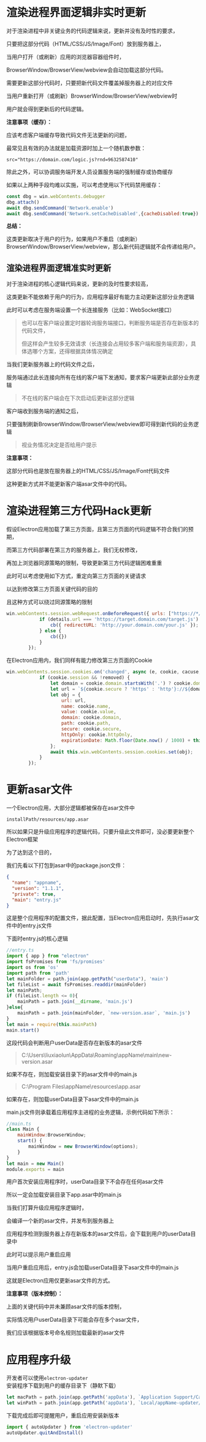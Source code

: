# 渲染进程界面逻辑非实时更新

对于渲染进程中非关键业务的代码逻辑来说，更新并没有及时性的要求，

只要把这部分代码（HTML/CSS/JS/Image/Font）放到服务器上，

当用户打开（或刷新）应用的浏览器容器组件时，

BrowserWindow/BrowserView/webview会自动加载这部分代码。

需要更新这部分代码时，只要把新代码文件覆盖掉服务器上的对应文件

当用户重新打开（或刷新）BrowserWindow/BrowserView/webview时

用户就会得到更新后的代码逻辑。

**注意事项（缓存）：**

应该考虑客户端缓存导致代码文件无法更新的问题，

最常见且有效的办法就是加载资源时加上一个随机数参数：

`src="https://domain.com/logic.js?rnd=9632587410"`

除此之外，可以协调服务端开发人员设置服务端的强制缓存或协商缓存

如果以上两种手段均难以实施，可以考虑使用以下代码禁用缓存：

```js
const dbg = win.webContents.debugger
dbg.attach()
await dbg.sendCommand('Network.enable')
await dbg.sendCommand('Network.setCacheDisabled',{cacheDisabled:true})
```

**总结：**

这类更新取决于用户的行为，如果用户不重启（或刷新）BrowserWindow/BrowserView/webview，那么新代码逻辑就不会传递给用户。

## 渲染进程界面逻辑准实时更新

对于渲染进程的核心逻辑代码来说，更新的及时性要求较高，

这类更新不能依赖于用户的行为，应用程序最好有能力主动更新这部分业务逻辑

此时可以考虑在服务端设置一个长连接服务（比如：WebSocket接口）

> 也可以在客户端设置定时器轮询服务端接口，判断服务端是否存在新版本的代码文件，
> 
> 但这样会产生较多无效请求（长连接会占用较多客户端和服务端资源），具体选哪个方案，还得根据具体情况确定

当我们更新服务器上的代码文件之后，

服务端通过此长连接向所有在线的客户端下发通知，要求客户端更新此部分业务逻辑

> 不在线的客户端会在下次启动后更新这部分逻辑

客户端收到服务端的通知之后，

只要强制刷新BrowserWindow/BrowserView/webview即可得到新代码的业务逻辑

> 视业务情况决定是否给用户提示

**注意事项：**

这部分代码也是放在服务器上的HTML/CSS/JS/Image/Font代码文件

这种更新方式并不能更新客户端asar文件中的代码。

# 渲染进程第三方代码Hack更新

假设Electron应用加载了第三方页面，且第三方页面的代码逻辑不符合我们的预期，

而第三方代码部署在第三方的服务器上，我们无权修改，

再加上浏览器同源策略的限制，导致更新第三方代码逻辑困难重重

此时可以考虑使用如下方式，重定向第三方页面的关键请求

以达到修改第三方页面关键代码的目的

且这种方式可以绕过同源策略的限制

```js
win.webContents.session.webRequest.onBeforeRequest({ urls: ["https://*/*"] }, async (details, cb) => {
            if (details.url === 'https://target.domain.com/target.js') {
                cb({ redirectURL: 'http://your.domain.com/your.js' });
            } else {
                cb({})
            }
        });
```

在Electron应用内，我们同样有能力修改第三方页面的Cookie

```js
win.webContents.session.cookies.on('changed', async (e, cookie, cacuse, removed) => {
            if (cookie.session && !removed) {
                let domain = cookie.domain.startsWith('.') ? cookie.domain.substr(1) : cookie.domain;
                let url = `${cookie.secure ? 'https' : 'http'}://${domain}${cookie.path}`;
                let obj = {
                    url: url,
                    name: cookie.name,
                    value: cookie.value,
                    domain: cookie.domain,
                    path: cookie.path,
                    secure: cookie.secure,
                    httpOnly: cookie.httpOnly,
                    expirationDate: Math.floor(Date.now() / 1000) + this.day80
                };
                await this.win.webContents.session.cookies.set(obj);
            }
        });
```

# 更新asar文件

一个Electron应用，大部分逻辑都被保存在asar文件中

`installPath/resources/app.asar`

所以如果只是升级应用程序的逻辑代码，只要升级此文件即可，没必要更新整个Electron框架

为了达到这个目的，

我们先看以下打包到asar中的package.json文件：

```json
{
  "name": "appname",
  "version": "1.1.1",
  "private": true,
  "main": "entry.js"
}
```

这是整个应用程序的配置文件，据此配置，当Electron应用启动时，先执行asar文件中的entry.js文件

下面时entry.js的核心逻辑

```js
//entry.ts
import { app } from "electron"
import fsPromises from 'fs/promises'
import os from 'os'
import path from 'path'
let mainFolder = path.join(app.getPath("userData"), 'main')
let fileList = await fsPromises.readdir(mainFolder)
let mainPath;
if (fileList.length <= 0){
    mainPath = path.join(__dirname, 'main.js')
}else{
    mainPath = path.join(mainFolder, `new-version.asar`, 'main.js')
}
let main = require(this.mainPath)
main.start()
```

这段代码会判断用户userData是否存在新版本的asar文件

> C:\Users\liuxiaolun\AppData\Roaming\appName\main\new-version.asar

如果不存在，则加载安装目录下的asar文件中的main.js

> C:\Program Files\appName\resources\app.asar

如果存在，则加载userData目录下asar文件中的main.js

main.js文件则承载着应用程序主进程的业务逻辑，示例代码如下所示：

```js
//main.ts
class Main {
    mainWindow:BrowserWindow;
    start() {
        mainWindow = new BrowserWindow(options);
    }
}
let main = new Main()
module.exports = main
```

用户首次安装应用程序时，userData目录下不会存在任何asar文件

所以一定会加载安装目录下app.asar中的main.js

当我们打算升级应用程序逻辑时，

会编译一个新的asar文件，并发布到服务器上

应用程序检测到服务器上存在新版本的asar文件后，会下载到用户的userData目录中

此时可以提示用户重启应用

当用户重启应用后，entry.js会加载userData目录下asar文件中的main.js

这就是Electron应用仅更新asar文件的方式。

**注意事项（版本控制）：**

上面的关键代码中并未兼顾asar文件的版本控制，

实际情况用户userData目录下可能会存在多个asar文件，

我们应该根据版本号命名规则加载最新的asar文件

# 应用程序升级


开发者可以使用`electron-updater`安装程序下载到用户的缓存目录下（静默下载）

```ts
let macPath = path.join(app.getPath('appData'), `Application Support/Caches/appName-updater/pending`)
let winPath = path.join(app.getPath('appData'), `Local/appName-updater/pending`)
```

下载完成后即可提醒用户，重启应用安装新版本

```ts
import { autoUpdater } from 'electron-updater'
autoUpdater.quitAndInstall()
```